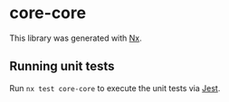 # core-core

This library was generated with [Nx](https://nx.dev).

## Running unit tests

Run `nx test core-core` to execute the unit tests via [Jest](https://jestjs.io).
